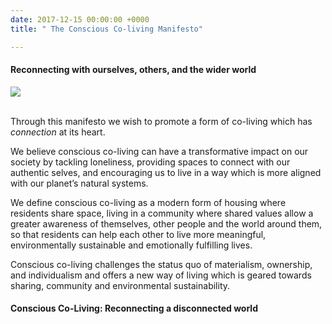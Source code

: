 ```yaml
---
date: 2017-12-15 00:00:00 +0000
title: " The Conscious Co-living Manifesto"

---
```

#### Reconnecting with ourselves, others, and the wider world

<img src="/uploads/2018/07/10/Coliving Manifesto Diagram 7.pdf"><br/><br/>

Through this manifesto we wish to promote a form of co-living which has _connection_ at its heart.

We believe conscious co-living can have a transformative impact on our society by tackling loneliness, providing spaces to connect with our authentic selves, and encouraging us to live in a way which is more aligned with our planet’s natural systems.

We define conscious co-living as a modern form of housing where residents share space, living in a community where shared values allow a greater awareness of themselves, other people and the world around them, so that residents can help each other to live more meaningful, environmentally sustainable and emotionally fulfilling lives.

Conscious co-living challenges the status quo of materialism, ownership, and individualism and offers a new way of living which is geared towards sharing, community and environmental sustainability.

#### **Conscious Co-Living: Reconnecting a disconnected world**